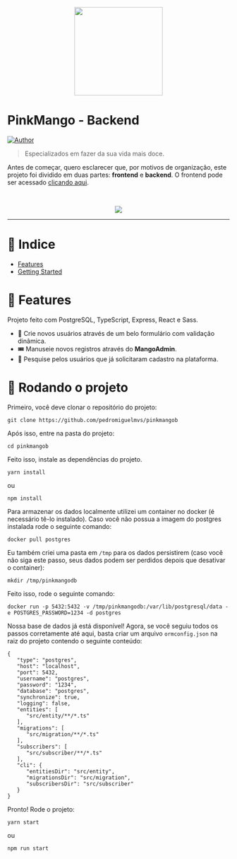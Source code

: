 <p align="center">
   <img src="https://i.imgur.com/m2qhrGe.png" width="200"/>
</p>

# PinkMango - Backend





[![Author](https://img.shields.io/badge/author-PedroMiguel-D54F44?style=flat-square)](https://github.com/pedromiguelmvs)


> Especializados em fazer da sua vida mais doce.

Antes de começar, quero esclarecer que, por motivos de organização, este projeto foi dividido em duas partes: __frontend__ e __backend__. O frontend pode ser acessado [clicando aqui](https://github.com/pedromiguelmvs/pinkmango).

<br />
<p align="center"><img src="https://i.imgur.com/XeeSWk9.png"/></p>

---

# :pushpin: Indice

* [Features](#rocket-features)
* [Getting Started](#runner-rodando-o-projeto)


# :rocket: Features

Projeto feito com PostgreSQL, TypeScript, Express, React e Sass.

* 👤 Crie novos usuários através de um belo formulário com validação dinâmica.
* 🎟️ Manuseie novos registros através do __MangoAdmin__.
* 🔎 Pesquise pelos usuários que já solicitaram cadastro na plataforma.

# :runner: Rodando o projeto

Primeiro, você deve clonar o repositório do projeto:

```git clone https://github.com/pedromiguelmvs/pinkmangob```

Após isso, entre na pasta do projeto:

```cd pinkmangob```

Feito isso, instale as dependências do projeto.

```yarn install```

ou

```npm install```

Para armazenar os dados localmente utilizei um container no docker (é necessário tê-lo instalado). Caso você não possua a imagem do postgres instalada rode o seguinte comando:

```docker pull postgres```

Eu também criei uma pasta em ```/tmp``` para os dados persistirem (caso você não siga este passo, seus dados podem ser perdidos depois que desativar o container):

```mkdir /tmp/pinkmangodb```

Feito isso, rode o seguinte comando:

```docker run -p 5432:5432 -v /tmp/pinkmangodb:/var/lib/postgresql/data -e POSTGRES_PASSWORD=1234 -d postgres```

Nossa base de dados já está disponível! Agora, se você seguiu todos os passos corretamente até aqui, basta criar um arquivo ```ormconfig.json``` na raiz do projeto contendo o seguinte conteúdo:

```
{
   "type": "postgres",
   "host": "localhost",
   "port": 5432,
   "username": "postgres",
   "password": "1234",
   "database": "postgres",
   "synchronize": true,
   "logging": false,
   "entities": [
      "src/entity/**/*.ts"
   ],
   "migrations": [
      "src/migration/**/*.ts"
   ],
   "subscribers": [
      "src/subscriber/**/*.ts"
   ],
   "cli": {
      "entitiesDir": "src/entity",
      "migrationsDir": "src/migration",
      "subscribersDir": "src/subscriber"
   }
}
```

Pronto! Rode o projeto:

```yarn start```

ou

```npm run start```

